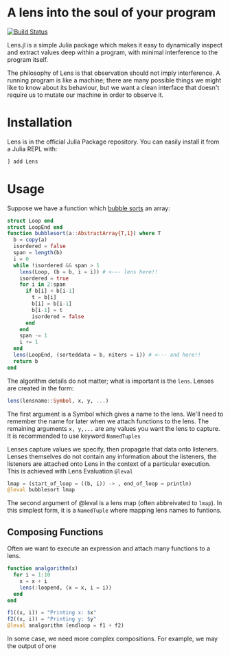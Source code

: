 # A lens into the soul of your program

[![Build Status](https://travis-ci.org/zenna/Lens.jl.svg?branch=master)](https://travis-ci.org/zenna/Lens.jl)

Lens.jl is a simple Julia package which makes it easy to dynamically inspect and extract values deep within a program, with minimal interference to the program itself.

The philosophy of Lens is that observation should not imply interference.  A running program is like a machine; there are many possible things we might like to know about its behaviour, but we want a clean interface that doesn't require us to mutate our machine in order to observe it.

# Installation

Lens is in the official Julia Package repository.  You can easily install it from a Julia REPL with:

```julia
] add Lens
```

# Usage

Suppose we have a function which [bubble sorts](http://en.wikipedia.org/wiki/Bubble_sort) an array:

```julia
struct Loop end
struct LoopEnd end
function bubblesort(a::AbstractArray{T,1}) where T
  b = copy(a)
  isordered = false
  span = length(b)
  i = 0
  while !isordered && span > 1
    lens(Loop, (b = b, i = i)) # <--- lens here!!
    isordered = true
    for i in 2:span
      if b[i] < b[i-1]
        t = b[i]
        b[i] = b[i-1]
        b[i-1] = t
        isordered = false
      end
    end
    span -= 1
    i += 1
  end
  lens(LoopEnd, (sorteddata = b, niters = i)) # <--- and here!!
  return b
end
```
The algorithm details do not matter; what is important is the `lens`.  Lenses are created in the form:

```julia
lens(lensname::Symbol, x, y, ...)
```

The first argument is a Symbol which gives a name to the lens.  We'll need to remember the name for later when we attach functions to the lens.
The remaining arguments `x, y,...` are any values you want the lens to capture.
It is recommended to use keyword `NamedTuples`

Lenses capture values we specify, then propagate that data onto listeners.
Lenses themselves do not contain any information about the listeners, the listeners are attached onto Lens in the context of a particular execution.
This is achieved with Lens Evaluation `@leval`

```julia
lmap = (start_of_loop = ((b, i)) -> , end_of_loop = println)
@leval bubblesort lmap
```

The second argument of @leval is a lens map (often abbreivated to `lmap`).  In this simplest form, it is a `NamedTuple` where mapping lens names to funtions.

## Composing Functions

Often we want to execute an expression and attach many functions to a lens.

```julia
function analgorithm(x)
  for i = 1:10
    x = x + i
    lens(:loopend, (x = x, i = i))
  end
end

f1((x, i)) = "Printing x: $x"
f2((x, i)) = "Printing y: $y"
@leval analgorithm (endloop = f1 + f2)
```

In some case, we need more complex compositions.
For example, we may the output of one 
